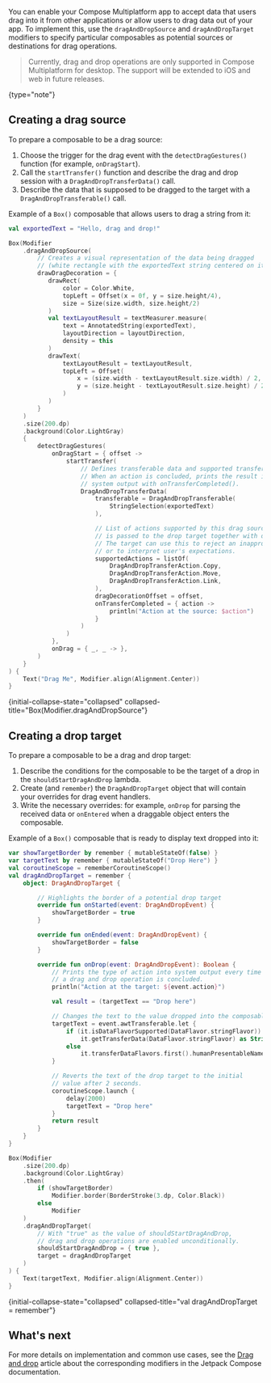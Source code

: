 [//]: # (title: Drag and drop operations)

<title label="EAP" annotations="Desktop">Drag and drop operations</title>

You can enable your Compose Multiplatform app to accept data that users drag into it from other applications 
or allow users to drag data out of your app.
To implement this, use the `dragAndDropSource` and `dragAndDropTarget` modifiers to specify particular composables
as potential sources or destinations for drag operations.

> Currently, drag and drop operations are only supported in Compose Multiplatform for desktop.
> The support will be extended to iOS and web in future releases.
>
{type="note"}

## Creating a drag source

To prepare a composable to be a drag source:
1. Choose the trigger for the drag event with the `detectDragGestures()` function (for example, `onDragStart`).
2. Call the `startTransfer()` function and describe the drag and drop session with a `DragAndDropTransferData()` call.
3. Describe the data that is supposed to be dragged to the target with a `DragAndDropTransferable()` call.

Example of a `Box()` composable that allows users to drag a string from it:

```kotlin
val exportedText = "Hello, drag and drop!"

Box(Modifier
    .dragAndDropSource(
        // Creates a visual representation of the data being dragged
        // (white rectangle with the exportedText string centered on it).
        drawDragDecoration = {
           drawRect(
               color = Color.White, 
               topLeft = Offset(x = 0f, y = size.height/4),
               size = Size(size.width, size.height/2)
           )
           val textLayoutResult = textMeasurer.measure(
               text = AnnotatedString(exportedText),
               layoutDirection = layoutDirection,
               density = this
           )
           drawText(
               textLayoutResult = textLayoutResult,
               topLeft = Offset(
                   x = (size.width - textLayoutResult.size.width) / 2,
                   y = (size.height - textLayoutResult.size.height) / 2,
               )
           )
        }
    )
    .size(200.dp)
    .background(Color.LightGray)
    {
        detectDragGestures(
            onDragStart = { offset ->
                startTransfer(
                    // Defines transferable data and supported transfer actions.
                    // When an action is concluded, prints the result into
                    // system output with onTransferCompleted().    
                    DragAndDropTransferData(
                        transferable = DragAndDropTransferable(
                            StringSelection(exportedText)
                        ),

                        // List of actions supported by this drag source. A type of action
                        // is passed to the drop target together with data.
                        // The target can use this to reject an inappropriate drop operation
                        // or to interpret user's expectations.
                        supportedActions = listOf(
                            DragAndDropTransferAction.Copy,
                            DragAndDropTransferAction.Move,
                            DragAndDropTransferAction.Link,
                        ),
                        dragDecorationOffset = offset,
                        onTransferCompleted = { action -> 
                            println("Action at the source: $action")
                        }
                    )
                )
            },
            onDrag = { _, _ -> },
        )
    }
) {
    Text("Drag Me", Modifier.align(Alignment.Center))
}
```
{initial-collapse-state="collapsed"  collapsed-title="Box(Modifier.dragAndDropSource"}

## Creating a drop target

To prepare a composable to be a drag and drop target:

1. Describe the conditions for the composable to be the target of a drop in the `shouldStartDragAndDrop` lambda.
2. Create (and `remember`) the `DragAndDropTarget` object that will contain your overrides for drag event handlers.
3. Write the necessary overrides: for example, `onDrop` for parsing the received data or `onEntered` when a draggable
   object enters the composable.

Example of a `Box()` composable that is ready to display text dropped into it:

```kotlin
var showTargetBorder by remember { mutableStateOf(false) }
var targetText by remember { mutableStateOf("Drop Here") }
val coroutineScope = rememberCoroutineScope()
val dragAndDropTarget = remember {
    object: DragAndDropTarget {

        // Highlights the border of a potential drop target
        override fun onStarted(event: DragAndDropEvent) {
            showTargetBorder = true
        }

        override fun onEnded(event: DragAndDropEvent) {
            showTargetBorder = false
        }

        override fun onDrop(event: DragAndDropEvent): Boolean {
            // Prints the type of action into system output every time
            // a drag and drop operation is concluded.
            println("Action at the target: ${event.action}")

            val result = (targetText == "Drop here")

            // Changes the text to the value dropped into the composable.
            targetText = event.awtTransferable.let {
                if (it.isDataFlavorSupported(DataFlavor.stringFlavor))
                    it.getTransferData(DataFlavor.stringFlavor) as String
                else
                    it.transferDataFlavors.first().humanPresentableName
            }

            // Reverts the text of the drop target to the initial
            // value after 2 seconds.
            coroutineScope.launch {
                delay(2000)
                targetText = "Drop here"
            }
            return result
        }
    }
}

Box(Modifier
    .size(200.dp)
    .background(Color.LightGray)
    .then(
        if (showTargetBorder)
            Modifier.border(BorderStroke(3.dp, Color.Black))
        else
            Modifier
    )
    .dragAndDropTarget(
        // With "true" as the value of shouldStartDragAndDrop,
        // drag and drop operations are enabled unconditionally.    
        shouldStartDragAndDrop = { true },
        target = dragAndDropTarget
    )
) {
    Text(targetText, Modifier.align(Alignment.Center))
}
```
{initial-collapse-state="collapsed"  collapsed-title="val dragAndDropTarget = remember"}

## What's next

For more details on implementation and common use cases, see the [Drag and drop](https://developer.android.com/develop/ui/compose/touch-input/user-interactions/drag-and-drop) article about the corresponding modifiers
in the Jetpack Compose documentation.